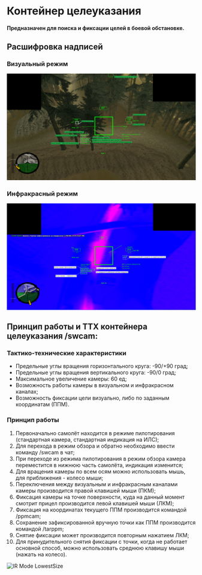 # Контейнер целеуказания

#### Предназначен для поиска и фиксации целей в боевой обстановке.

## Расшифровка надписей
### Визуальный режим
![alt text](https://github.com/d7KrEoL/avionics/blob/1fe9f2973ce6b7dfaadeb9f3fbc30cad482b9537/Readme/2.%20%D0%98%D0%BD%D0%B4%D0%B8%D0%BA%D0%B0%D1%86%D0%B8%D1%8F%20-%20%D1%80%D0%B5%D0%B6%D0%B8%D0%BC%20%D0%BA%D0%B0%D0%BC%D0%B5%D1%80%D1%8B.png)
### Инфракрасный режим
![alt text](https://github.com/d7KrEoL/avionics/blob/1fe9f2973ce6b7dfaadeb9f3fbc30cad482b9537/Readme/3.%20%D0%98%D0%BD%D0%B4%D0%B8%D0%BA%D0%B0%D1%86%D0%B8%D1%8F%20-%20%D0%B8%D0%BD%D1%84%D1%80%D0%B0%D0%BA%D1%80%D0%B0%D1%81%D0%BD%D1%8B%D0%B9%20%D1%80%D0%B5%D0%B6%D0%B8%D0%BC%20%D0%BA%D0%B0%D0%BC%D0%B5%D1%80%D1%8B.png)

## Принцип работы и ТТХ контейнера целеуказания /swcam:
### Тактико-технические характеристики
- Предельные углы вращения горизонтального круга: -90/+90 град;
- Предельные углы вращения вертикального круга: -90/0 град;
- Максимальное увеличение камеры: 60 ед;
- Возможность работы камеры в визуальном и инфракрасном каналах;
- Возможность фиксации цели визуально, либо по заданным координатам (ППМ).
### Принцип работы
1. Первоначально самолёт находится в режиме пилотирования (стандартная камера, стандартная индикация на ИЛС);
2. Для перехода в режим обзора и обратно необходимо ввести команду /swcam в чат;
3. При переходе из режима пилотирования в режим обзора камера переместится в нижнюю часть самолёта, индикация изменится;
4. Для вращения камеры по всем осям можно использовать мышь, для приближения - колесо мыши;
5. Переключения между визуальным и инфракрасным каналами камеры производится правой клавишей мыши (ПКМ);
6. Фиксация камеры на точке поверхности, куда на данный момент смотрит прицел производится левой клавишей мыши (ЛКМ);
7. Фиксация на координатах текущего ППМ производится командой /ppmcam;
8. Сохранение зафиксированной вручную точки как ППМ производится командой /tarppm;
9. Снятие фиксации может производится повторным нажатием ЛКМ;
10. Для принудительного снятия фиксации с точки, когда не работает основной способ, можно использовать среднюю клавишу мыши (нажать на колесо).

![IR Mode LowestSize](https://github.com/d7KrEoL/avionics/assets/74565655/83547e6b-1ba8-4a4e-8812-2b4fecab5497)
